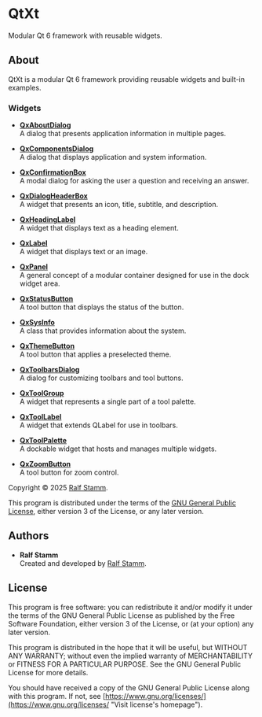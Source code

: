 <!--
SPDX-FileComment: Project Homepage: https://github.com/rstammdev/qtxt
SPDX-FileCopyrightText: 2025 Ralf Stamm
SPDX-License-Identifier: GPL-3.0-or-later
-->

# QtXt

Modular Qt 6 framework with reusable widgets.


## About

QtXt is a modular Qt 6 framework providing reusable widgets and built-in examples.

### Widgets

- [**QxAboutDialog**](qxaboutdialog/README.md)  
  A dialog that presents application information in multiple pages.

- [**QxComponentsDialog**](qxcomponentsdialog/README.md)  
  A dialog that displays application and system information.

- [**QxConfirmationBox**](qxconfirmationbox/README.md)  
  A modal dialog for asking the user a question and receiving an answer.

- [**QxDialogHeaderBox**](qxdialogheaderbox/README.md)  
  A widget that presents an icon, title, subtitle, and description.

- [**QxHeadingLabel**](qxheadinglabel/README.md)  
  A widget that displays text as a heading element.

- [**QxLabel**](qxlabel/README.md)  
  A widget that displays text or an image.

- [**QxPanel**](qxpanel/README.md)  
  A general concept of a modular container designed for use in the dock widget area.

- [**QxStatusButton**](qxstatusbutton/README.md)  
  A tool button that displays the status of the button.

- [**QxSysInfo**](qxsysinfo/README.md)  
  A class that provides information about the system.

- [**QxThemeButton**](qxthemebutton/README.md)  
  A tool button that applies a preselected theme.

- [**QxToolbarsDialog**](qxtoolbarsdialog/README.md)  
  A dialog for customizing toolbars and tool buttons.

- [**QxToolGroup**](qxtoolgroup/README.md)  
  A widget that represents a single part of a tool palette.

- [**QxToolLabel**](qxtoollabel/README.md)  
  A widget that extends QLabel for use in toolbars.

- [**QxToolPalette**](qxtoolpalette/README.md)  
  A dockable widget that hosts and manages multiple widgets.

- [**QxZoomButton**](qxzoombutton/README.md)  
  A tool button for zoom control.

Copyright &copy; 2025 [Ralf Stamm](https://rstammdev.github.io "Visit organization's homepage").

This program is distributed under the terms of the [GNU General Public License](https://www.gnu.org/licenses/gpl-3.0.en.html "Visit license's homepage"), either version 3 of the License, or any later version.


## Authors

- **Ralf Stamm**  
  Created and developed by [Ralf Stamm](https://rstammdev.github.io "Visit contributor's homepage").


## License

This program is free software: you can redistribute it and/or modify it under the terms of the GNU General Public License as published by the Free Software Foundation, either version 3 of the License, or (at your option) any later version.

This program is distributed in the hope that it will be useful, but WITHOUT ANY WARRANTY; without even the implied warranty of MERCHANTABILITY or FITNESS FOR A PARTICULAR PURPOSE. See the GNU General Public License for more details.

You should have received a copy of the GNU General Public License along with this program. If not, see [https://www.gnu.org/licenses/](https://www.gnu.org/licenses/ "Visit license's homepage").

